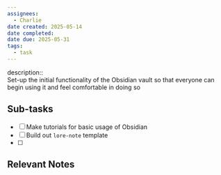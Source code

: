 ```yaml
---
assignees:
  - Charlie
date created: 2025-05-14
date completed: 
date due: 2025-05-31
tags:
  - task
---
```


description::<br>Set-up the initial functionality of the Obsidian vault so that everyone can begin using it and feel comfortable in doing so

## Sub-tasks

 - [ ] Make tutorials for basic usage of Obsidian 
 - [ ] Build out `lore-note` template
 - [ ] 

## Relevant Notes


